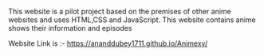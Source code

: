 This website is a pilot project based on the premises of other anime websites and uses HTML,CSS and JavaScript.
This website contains anime shows their information and episodes

Website Link is :- https://ananddubey1711.github.io/Animexy/
